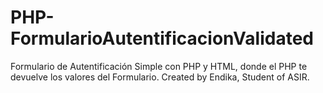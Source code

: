 # PHP-FormularioAutentificacionValidated
Formulario de Autentificación Simple con PHP y HTML, donde el PHP te devuelve los valores del Formulario. Created by Endika, Student of ASIR.
